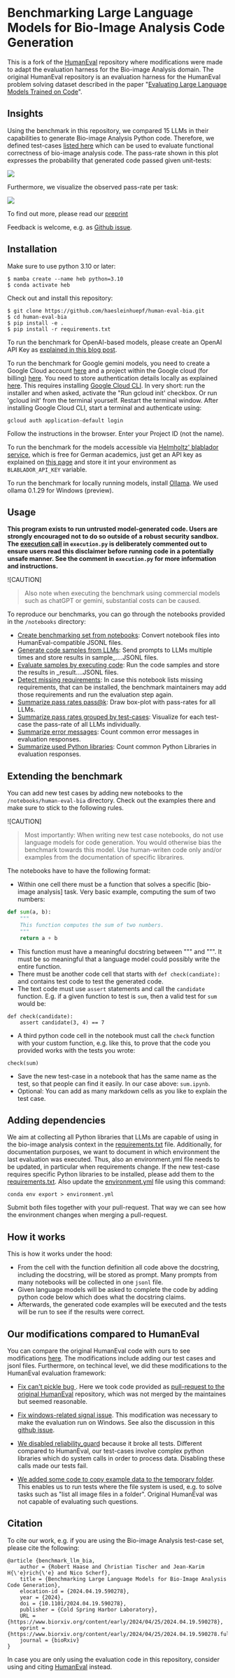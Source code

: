 # Benchmarking Large Language Models for Bio-Image Analysis Code Generation

This is a fork of the [HumanEval](https://github.com/openai/human-eval) repository where modifications were made 
to adapt the evaluation harness for the Bio-image Analysis domain. 
The original HumanEval repository is an evaluation harness for the HumanEval problem solving dataset described in the paper 
"[Evaluating Large Language Models Trained on Code](https://arxiv.org/abs/2107.03374)". 

## Insights

Using the benchmark in this repository, we compared 15 LLMs in their capabilities to generate Bio-image Analysis Python code. 
Therefore, we defined test-cases [listed here](test_cases/readme.md) which can be used to evaluate functional correctness of bio-image analysis code.
The pass-rate shown in this plot expresses the probability that generated code passed given unit-tests:

![](docs/paper/pass_rate_llms.png)

Furthermore, we visualize the observed pass-rate per task:

![](docs/paper/performance_per_task.png)

To find out more, please read our [preprint](https://www.biorxiv.org/content/10.1101/2024.04.19.590278v2)

Feedback is welcome, e.g. as [Github issue](https://github.com/haesleinhuepf/human-eval-bia/issues).

## Installation

Make sure to use python 3.10 or later:
```
$ mamba create --name heb python=3.10
$ conda activate heb
```

Check out and install this repository:
```
$ git clone https://github.com/haesleinhuepf/human-eval-bia.git
$ cd human-eval-bia
$ pip install -e .
$ pip install -r requirements.txt
```

To run the benchmark for OpenAI-based models, please create an OpenAI API Key as [explained in this blog post](https://help.openai.com/en/articles/5112595-best-practices-for-api-key-safety).

To run the benchmark for Google gemini models, you need to create a Google Cloud account [here](https://console.cloud.google.com/welcome/) and
a project within the Google cloud (for billing) [here](https://console.cloud.google.com/projectcreate). 
You need to store authentication details locally as explained [here](https://cloud.google.com/docs/authentication/provide-credentials-adc#local-dev). 
This requires installing [Google Cloud CLI](https://cloud.google.com/sdk/docs/install). In very short: run the installer and when asked, activate the "Run gcloud init' checkbox. Or run 'gcloud init' from the terminal yourself. Restart the terminal window.
After installing Google Cloud CLI, start a terminal and authenticate using: 
```
gcloud auth application-default login
```
Follow the instructions in the browser. Enter your Project ID (not the name). 

To run the benchmark for the models accessible via  [Helmholtz' blablador service](https://helmholtz-blablador.fz-juelich.de/), which is free for German academics, just get an API key as explained on
[this page](https://sdlaml.pages.jsc.fz-juelich.de/ai/guides/blablador_api_access/) and store it int your environment as `BLABLADOR_API_KEY` variable.

To run the benchmark for locally running models, install [Ollama](https://ollama.com). We used ollama 0.1.29 for Windows (preview).

## Usage

**This program exists to run untrusted model-generated code. Users are strongly
encouraged not to do so outside of a robust security sandbox. The [execution
call](https://github.com/haesleinhuepf/human-eval-bia/blob/master/human_eval/execution.py#L37-L47)
in `execution.py` is deliberately commented out to ensure users read this
disclaimer before running code in a potentially unsafe manner. See the comment in
`execution.py` for more information and instructions.**

![CAUTION]
> Also note when executing the benchmark using commercial models such as chatGPT or gemini, substantial costs can be caused.

To reproduce our benchmarks, you can go through the notebooks provided in the `/notebooks` directory:
* [Create benchmarking set from notebooks](demo/create_cases.ipynb): Convert notebook files into HumanEval-compatible JSONL files.
* [Generate code samples from LLMs](demo/create_samples.ipynb): Send prompts to LLMs multiple times and store results in sample_....JSONL files.
* [Evaluate samples by executing code](demo/evaluate_samples.ipynb): Run the code samples and store the results in _result....JSONL files.
* [Detect missing requirements](demo/detect_missing_requirements.ipynb): In case this notebook lists missing requirements, that can be installed, the benchmark maintainers may add those requirements and run the evaluation step again.
* [Summarize pass rates pass@k](demo/summarize_by_passk.ipynb): Draw box-plot with pass-rates for all LLMs.
* [Summarize pass rates grouped by test-cases](demo/summarize_by_case.ipynb): Visualize for each test-case the pass-rate of all LLMs individually.
* [Summarize error messages](demo/summarize_error_messages.ipynb): Count common error messages in evaluation responses.
* [Summarize used Python libraries](demo/summarize_used_libraries.ipynb): Count common Python Libraries in evaluation responses.

## Extending the benchmark

You can add new test cases by adding new notebooks to the `/notebooks/human-eval-bia` directory. 
Check out the examples there and make sure to stick to the following rules.

![CAUTION]
> Most importantly: When writing new test case notebooks, do not use language models for code generation. 
> You would otherwise bias the benchmark towards this model. 
> Use human-writen code only and/or examples from the documentation of specific librarires.

The notebooks have to have the following format:
* Within one cell there must be a function that solves a specific [bio-image analysis] task. Very basic example, computing the sum of two numbers:
```python
def sum(a, b):
    """
    This function computes the sum of two numbers.
    """
    return a + b
```
* This function must have a meaningful docstring between """ and """. It must be so meaningful that a language model could possibly write the entire function.
* There must be another code cell that starts with `def check(candiate):` and contains test code to test the generated code.
* The text code must use `assert` statements and call the `candidate` function. E.g. if a given function to test is `sum`, then a valid test for `sum` would be:
```
def check(candidate):
    assert candidate(3, 4) == 7
```
* A third python code cell in the notebook must call the `check` function with your custom function, e.g. like this, to prove that the code you provided works with the tests you wrote:
```
check(sum)
```
* Save the new test-case in a notebook that has the same name as the test, so that people can find it easily. In our case above: `sum.ipynb`.
* Optional: You can add as many markdown cells as you like to explain the test case.

## Adding dependencies

We aim at collecting all Python libraries that LLMs are capable of using in the bio-image analysis context in the [requirements.txt](requirements.txt) file. Additionally, for documentation purposes, we want to document in which environment the last evaluation was executed. Thus, also an environment.yml file needs to be updated, in particular when requirements change. If the new test-case requires specific Python libraries to be installed, please add them to the [requirements.txt](requirements.txt). 
Also update the [environment.yml](environment.yml) file using this command:

```
conda env export > environment.yml 
```

Submit both files together with your pull-request. That way we can see how the environment changes when merging a pull-request.

## How it works

This is how it works under the hood:
* From the cell with the function definition all code above the docstring, including the docstring, will be stored as prompt. Many prompts from many notebooks will be collected in one `jsonl` file.
* Given language models will be asked to complete the code by adding python code below which does what the docstring claims.
* Afterwards, the generated code examples will be executed and the tests will be run to see if the results were correct.

## Our modifications compared to HumanEval

You can compare the original HumanEval code with ours to see modifications [here](https://github.com/haesleinhuepf/human-eval-bia/compare/original_human_eval). The modifications include adding our test cases and jsonl files. Furthermore, on techincal level, we did these modifications to the HumanEval evaluation framework:

* [Fix can't pickle bug
](https://github.com/haesleinhuepf/human-eval-bia/commit/628fd26d2fd72b040d976819b4e1c7073fa26907). Here we took code provided as [pull-request to the original HumanEval](https://github.com/openai/human-eval/pull/30) repository, which was not merged by the maintaines but seemed reasonable.
 
* [Fix windows-related signal issue](https://github.com/haesleinhuepf/human-eval-bia/commit/8d03cfe7f34505063f3604ffe8db86235d33e437). This modification was necessary to make the evaluation run on Windows. See also the discussion in this [github issue](https://github.com/openai/human-eval/issues/18#issuecomment-1609063376).

* [We disabled reliability_guard](https://github.com/haesleinhuepf/human-eval-bia/commit/56df3b04cbb36441367596d1aad16255d797e09b) because it broke all tests. Different compared to HumanEval, our test-cases involve complex python libraries which do system calls in order to process data. Disabling these calls made our tests fail.

* [We added some code to copy example data to the temporary folder](https://github.com/haesleinhuepf/human-eval-bia/pull/16). This enables us to run tests where the file system is used, e.g. to solve tasks such as "list all image files in a folder". Original HumanEval was not capable of evaluating such questions.

## Citation

To cite our work, e.g. if you are using the Bio-image Analysis test-case set, please cite the following:

```
@article {benchmark_llm_bia,
	author = {Robert Haase and Christian Tischer and Jean-Karim H{\'e}rich{\'e} and Nico Scherf},
	title = {Benchmarking Large Language Models for Bio-Image Analysis Code Generation},
	elocation-id = {2024.04.19.590278},
	year = {2024},
	doi = {10.1101/2024.04.19.590278},
	publisher = {Cold Spring Harbor Laboratory},
	URL = {https://www.biorxiv.org/content/early/2024/04/25/2024.04.19.590278},
	eprint = {https://www.biorxiv.org/content/early/2024/04/25/2024.04.19.590278.full.pdf},
	journal = {bioRxiv}
}
```


In case you are only using the evaluation code in this repository, consider using and citing [HumanEval](https://github.com/openai/human-eval?tab=readme-ov-file#citation) instead.
